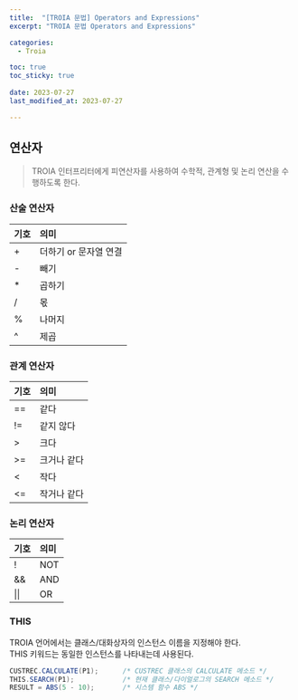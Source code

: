 ```yaml
---
title:  "[TROIA 문법] Operators and Expressions" 
excerpt: "TROIA 문법 Operators and Expressions"

categories:
  - Troia

toc: true
toc_sticky: true
 
date: 2023-07-27
last_modified_at: 2023-07-27

---
```

## 연산자
> TROIA 인터프리터에게 피연산자를 사용하여 수학적, 관계형 및 논리 연산을 수행하도록 한다.

### 산술 연산자

| 기호 | 의미            |
|:---|:--------------|
| +  | 더하기 or 문자열 연결 |
| -  | 빼기            |
| *  | 곱하기           |
| /  | 몫             |
| %  | 나머지           |
| ^  | 제곱            |

### 관계 연산자

| 기호 | 의미     |
|:---|:-------|
| == | 같다     |
| != | 같지 않다  |
| >  | 크다     |
| >= | 크거나 같다 |
| <  | 작다     |
| <= | 작거나 같다 |

### 논리 연산자

| 기호             | 의미     |
|:---------------|:-------|
| !              | NOT    |
| &&             | AND    |
| &#124;&#124;   | OR     |

### THIS
TROIA 언어에서는 클래스/대화상자의 인스턴스 이름을 지정해야 한다.  
THIS 키워드는 동일한 인스턴스를 나타내는데 사용된다.
```java
CUSTREC.CALCULATE(P1);      /* CUSTREC 클래스의 CALCULATE 메소드 */
THIS.SEARCH(P1);            /* 현재 클래스/다이얼로그의 SEARCH 메소드 */
RESULT = ABS(5 - 10);       /* 시스템 함수 ABS */
```